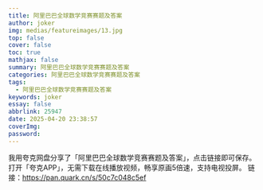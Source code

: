 ```yaml
---
title: 阿里巴巴全球数学竞赛赛题及答案
author: joker
img: medias/featureimages/13.jpg
top: false
cover: false
toc: true
mathjax: false
summary: 阿里巴巴全球数学竞赛赛题及答案
categories: 阿里巴巴全球数学竞赛赛题及答案
tags:
  - 阿里巴巴全球数学竞赛赛题及答案
keywords: joker
essay: false
abbrlink: 25947
date: 2025-04-20 23:38:57
coverImg:
password:
---
```


我用夸克网盘分享了「阿里巴巴全球数学竞赛赛题及答案」，点击链接即可保存。打开「夸克APP」，无需下载在线播放视频，畅享原画5倍速，支持电视投屏。
链接：https://pan.quark.cn/s/50c7c048c5ef
